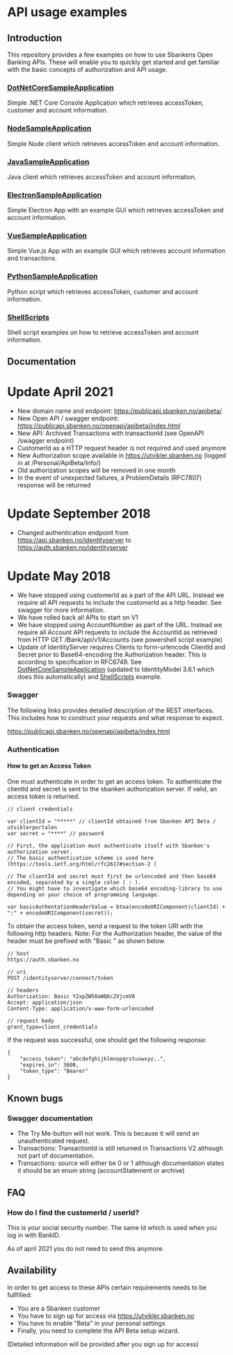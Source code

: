 # API usage examples

## Introduction

This repository provides a few examples on how to use Sbankens Open Banking APIs. These will enable you to quickly get started and get familiar with the basic concepts of authorization and API usage.

### [DotNetCoreSampleApplication](./DotNetCoreSampleApplication/)
Simple .NET Core Console Application which retrieves accessToken, customer and account information.

### [NodeSampleApplication](./NodeSampleApplication/)
Simple Node client which retrieves accessToken and account information.

### [JavaSampleApplication](./JavaSampleApplication/)
Java client which retrieves accessToken and account information.

### [ElectronSampleApplication](./ElectronSampleApplication/)
Simple Electron App with an example GUI which retrieves accessToken and account information.

### [VueSampleApplication](./VueSampleApplication/)
Simple Vue.js App with an example GUI which retrieves account information and transactions.

### [PythonSampleApplication](./PythonSampleApplication/)
Python script which retrieves accessToken, customer and account information.

### [ShellScripts](./ShellScripts/)
Shell script examples on how to retrieve accessToken and account information.

## Documentation 

# Update April 2021

* New domain name and endpoint: https://publicapi.sbanken.no/apibeta/
* New Open API / swagger endpoint: https://publicapi.sbanken.no/openapi/apibeta/index.html
* New API: Archived Transactions with transactionId (see OpenAPI /swagger endpoint)
* CustomerId as a HTTP request header is not required and used anymore
* New Authorization scope available in https://utvikler.sbanken.no (logged in at /Personal/ApiBeta/Info/)
* Old authorization scopes will be removed in one month
* In the event of unexpected failures, a ProblemDetails (RFC7807) response will be returned

# Update September 2018

* Changed authentication endpoint from https://api.sbanken.no/identityserver to https://auth.sbanken.no/identityserver


# Update May 2018

* We have stopped using customerId as a part of the API URL. Instead we require all API requests to include the customerId as a http header. See swagger for more information.
* We have rolled back all APIs to start on V1
* We have stopped using AccountNumber as part of the URL. Instead we require all Account API requests to include the AccountId as retrieved from HTTP GET /Bank/api/v1/Accounts (see powershell script example)
* Update of IdentityServer requires Clients to form-urlencode ClientId and Secret prior to Base64-encoding the Authorization header. This is according to specification in RFC6749. See [DotNetCoreSampleApplication](./DotNetCoreSampleApplication/) (updated to IdentityModel 3.6.1 which does this automatically) and [ShellScripts](./ShellScripts/) example.

### Swagger

The following links provides detailed description of the REST interfaces. This includes how to construct your requests and what response to expect.


https://publicapi.sbanken.no/openapi/apibeta/index.html



### Authentication

#### How to get an Access Token

One must authenticate in order to get an access token. To authenticate the clientId and secret is sent to the sbanken authorization server. If valid, an access token is returned. 

```
// client credentials

var clientId = "*****" // clientId obtained from Sbanken API Beta / utviklerportalen
var secret = "****" // password

// First, the application must authenticate itself with Sbanken's authorization server.
// The basic authentication scheme is used here (https://tools.ietf.org/html/rfc2617#section-2 ) 

// The clientId and secret must first be urlencoded and then base64 encoded, separated by a single colon ( : ).
// You might have to investigate which base64 encoding-library to use depending on your choice of programming language.

var basicAuthentationHeaderValue = btoa(encodeURIComponent(clientId) + ":" + encodeURIComponent(secret));
```

To obtain the access token, send a request to the token URI with the following http headers. 
Note: For the Authorization header, the value of the header must be prefixed with  "Basic " as shown below.

```
// host
https://auth.sbanken.no

// uri
POST /identityserver/connect/token  

// headers
Authorization: Basic Y2xpZW50aWQ6c2VjcmV0
Accept: application/json  
Content-Type: application/x-www-form-urlencoded

// request body
grant_type=client_credentials  
```

If the request was successful, one should get the following response:

```
{
    "access_token": "abcdefghijklmnopqrstuvwxyz..",
    "expires_in": 3600,
    "token_type": "Bearer"
}
```



## Known bugs

### Swagger documentation

* The Try Me-button will not work. This is because it will send an unauthenticated request.
* Transactions: TransactionId is still returned in Transactions V2 although not part of documentation.
* Transactions: source will either be 0 or 1 although documentation states it should be an enum string (accountStatement or archive)

## FAQ

### How do I find the customerId / userId?

This is your social security number. The same Id which is used when you log in with BankID.

As of april 2021 you do not need to send this anymore.


## Availability

In order to get access to these APIs certain requirements needs to be fullfilled:
* You are a Sbanken customer
* You have to sign up for access via https://utvikler.sbanken.no
* You have to enable "Beta" in your personal settings
* Finally, you need to complete the API Beta setup wizard.

(Detailed information will be provided after you sign up for access)
